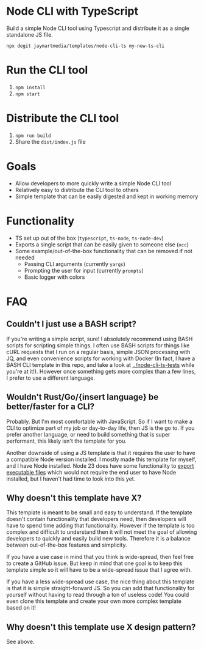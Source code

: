 # Node CLI with TypeScript

Build a simple Node CLI tool using Typescript and distribute it as a single standalone JS file.

`npx degit jaymartmedia/templates/node-cli-ts my-new-ts-cli`

# Run the CLI tool

1. `npm install`
2. `npm start`

# Distribute the CLI tool

1. `npm run build`
2. Share the `dist/index.js` file

# Goals

- Allow developers to more quickly write a simple Node CLI tool
- Relatively easy to distribute the CLI tool to others
- Simple template that can be easily digested and kept in working memory

# Functionality

- TS set up out of the box (`typescript`, `ts-node`, `ts-node-dev`)
- Exports a single script that can be easily given to someone else (`ncc`)
- Some example/out-of-the-box functionality that can be removed if not needed
  - Passing CLI arguments (currently `yargs`)
  - Prompting the user for input (currently `prompts`)
  - Basic logger with colors

# FAQ

## Couldn't I just use a BASH script?

If you're writing a simple script, sure! I absolutely recommend using BASH scripts for scripting simple things. I often use BASH scripts for things like cURL requests that I run on a regular basis, simple JSON processing with JQ, and even convenience scripts for working with Docker (In fact, I have a BASH CLI template in this repo, and take a look at [../node-cli-ts-tests](../node-cli-ts-tests/) while you're at it!). However once something gets more complex than a few lines, I prefer to use a different language.

## Wouldn't Rust/Go/{insert language} be better/faster for a CLI?

Probably. But I'm most comfortable with JavaScript. So if I want to make a CLI to optimize part of my job or day-to-day life, then JS is the go to. If you prefer another language, or need to build something that is super performant, this likely isn't the template for you.

Another downside of using a JS template is that it requires the user to have a compatible Node version installed. I mostly made this template for myself, and I have Node installed. Node 23 does have some functionality to [export executable files](https://nodejs.org/api/single-executable-applications.html) which would not require the end user to have Node installed, but I haven't had time to look into this yet.

## Why doesn't this template have X?

This template is meant to be small and easy to understand. If the template doesn't contain functionality that developers need, then developers will have to spend time adding that functionality. However if the template is too complex and difficult to understand then it will not meet the goal of allowing developers to quickly and easily build new tools. Therefore it is a balance between out-of-the-box features and simplicity.

If you have a use case in mind that you think is wide-spread, then feel free to create a GitHub issue. But keep in mind that one goal is to keep this template simple so it will have to be a wide-spread issue that I agree with.

If you have a less wide-spread use case, the nice thing about this template is that it is simple straight-forward JS. So you can add that functionality for yourself without having to read through a ton of useless code! You could even clone this template and create your own more complex template based on it!

## Why doesn't this template use X design pattern?

See above.
